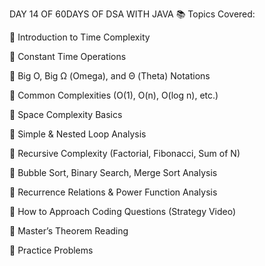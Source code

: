 DAY 14 OF 60DAYS OF DSA WITH JAVA 
📚 Topics Covered:

📌 Introduction to Time Complexity

📌 Constant Time Operations

📌 Big O, Big Ω (Omega), and Θ (Theta) Notations

📌 Common Complexities (O(1), O(n), O(log n), etc.)

📌 Space Complexity Basics

📌 Simple & Nested Loop Analysis

📌 Recursive Complexity (Factorial, Fibonacci, Sum of N)

📌 Bubble Sort, Binary Search, Merge Sort Analysis

📌 Recurrence Relations & Power Function Analysis

📌 How to Approach Coding Questions (Strategy Video)

📄 Master’s Theorem Reading

📄 Practice Problems
